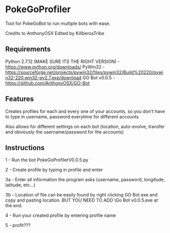 # PokeGoProfiler
Tool for PokeGoBot to run multiple bots with ease.

Credits to AnthonyOSX
Edited by KillberosTribe
## Requirements
Python 2.7.12 (MAKE SURE ITS THE RIGHT VERSION) - https://www.python.org/downloads/
PyWin32 - https://sourceforge.net/projects/pywin32/files/pywin32/Build%20220/pywin32-220.win32-py2.7.exe/download
GO Bot v0.0.5 - https://github.com/AnthonyOSX/GO-Bot

## Features
Creates profiles for each and every one of your accounts, so you don't have to type in username, password everytime for different accounts

Also allows for different settings on each bot (location, auto-evolve, transfer and obviously the username/password for the accounts)

## Instructions
1 - Run the bot PokeGoProfilerV0.0.5.py

2 - Create profile by typing in profile and enter

3a - Enter all information the program asks (username, password, longitude, latitude, etc...)

3b - Location of file can be easily found by right clicking GO Bot.exe and copy and pasting location. BUT YOU NEED TO ADD \Go Bot v0.0.5.exe at the end.

4 - Run your created profile by entering profile name

5 - profit???


